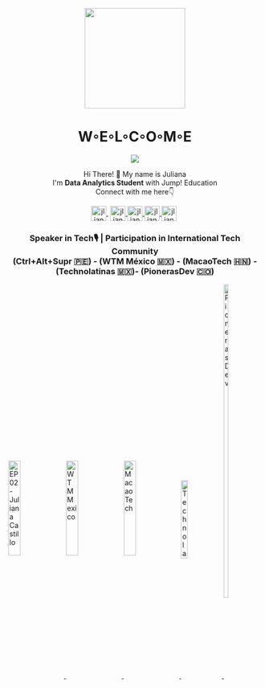 <p align="center" width="300">
<img align="center" width="200" src="https://user-images.githubusercontent.com/96964513/263867957-d68807d6-cd7d-445a-9aa7-32b1fa4f8e10.png" />
   <h1 align="center">W◦E◦L◦C◦O◦M◦E</h1>
<p align="center">
  <img align="" src="https://visitor-badge.laobi.icu/badge?page_id=jlianacastillo.jlianacastillo" />
</p>

<p align="center">Hi There! 👋 My name is Juliana<br>I'm <strong>Data Analytics Student</strong> with Jump! Education<br>Connect with me here👇</p>
<p align="center">
   <a href="https://www.linkedin.com/in/jlianacastillo/" target="blank" style='margin-right:4px'>
    <img align="center" src="https://cdn.jsdelivr.net/npm/simple-icons@3.0.1/icons/linkedin.svg" alt="jlianacastillo" height="30px" width="30px" />
  </a>
      <a href="https://www.tiktok.com/@jlianacastillo" target="blank">
    <img align="center" src="https://cdn.jsdelivr.net/npm/simple-icons@3.0.1/icons/tiktok.svg" alt="jlianacastillo" height="30px" width="30px" />
  </a>
  <a href="https://www.instagram.com/jlianacastillo/" target="blank">
    <img align="center" src="https://cdn.jsdelivr.net/npm/simple-icons@3.0.1/icons/instagram.svg" alt="jlianacastillo" height="30px" width="30px" />
  </a>
  <a href="https://twitter.com/jlianacastillo" target="blank">
    <img align="center" src="https://cdn.jsdelivr.net/npm/simple-icons@3.0.1/icons/twitter.svg" alt="jlianacastillo" height="30px" width="30px" />
  </a>
   <a href="https://www.facebook.com/jliannacastillo/" target="blank" style='margin-right:4px'>
    <img align="center" src="https://cdn.jsdelivr.net/npm/simple-icons@3.0.1/icons/facebook.svg" alt="jliannacastillo" height="30px" width="30px" />
  </a>
</p>
<h3 align="center"> Speaker in Tech🎙️ | Participation in International Tech Community<br>(Ctrl+Alt+Supr 🇵🇪) - (WTM México 🇲🇽) - (MacaoTech 🇭🇳) - (Technolatinas 🇲🇽)- (PionerasDev 🇨🇴)</h3>
<a href="https://open.spotify.com/episode/2ARYfoQPDV1TqTLolFn04U" target="_blank">
  <img align="center" width="22%" src="https://user-images.githubusercontent.com/96964513/263137950-3ab81cee-8cde-45d9-b64b-3b7765f3334c.png" alt="EP 02 - Juliana Castillo">
</a>
<a href="https://www.facebook.com/wtmmxoficial/photos/a.101459299555580/145886835112826" target="_blank">
  <img align="center" width="22%" src="https://user-images.githubusercontent.com/96964513/263138142-f889c553-fdcb-47ab-b765-3c88e8d7d2e2.png" alt="WTM Mexico">
</a>
<a href="https://www.youtube.com/watch?v=fkYbnqTK0mM" target="_blank">
  <img align="center" width="22%" src="https://user-images.githubusercontent.com/96964513/263139247-dc4d15cf-5ca3-48b3-ac49-621b60da738f.jpeg" alt="MacaoTech">
</a>
<a href="https://www.youtube.com/watch?v=85duutROeSA" target="_blank">
  <img align="center" width="16%" height="20%" src="https://user-images.githubusercontent.com/96964513/263139813-850c7e6c-736e-4000-a130-d59e5a8e1b94.jpeg" alt="Technolatinas">
</a>
<a href="https://www.youtube.com/watch?v=EuFVGH1Uipo" target="_blank">
  <img align="center" width="13%" height="40%" src="https://user-images.githubusercontent.com/96964513/263141815-e8873464-aacd-41b4-81d2-dd40dbfebd4e.jpeg" alt="PionerasDev">
</a>



